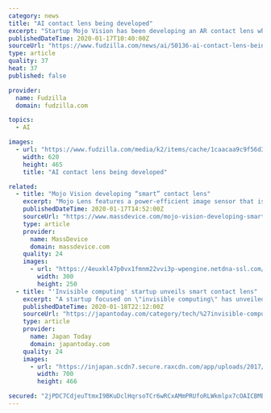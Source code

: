 ```yaml
---
category: news
title: "AI contact lens being developed"
excerpt: "Startup Mojo Vision has been developing an AR contact lens which really means people will have difficulty telling what is real or not. Mojo Vision is calling the technology Invisible Computing. Last week the company let selected media have a look at working prototypes, powered wirelessly, though plans for the next version include a battery on ..."
publishedDateTime: 2020-01-17T10:40:00Z
sourceUrl: "https://www.fudzilla.com/news/ai/50136-ai-contact-lens-being-developed"
type: article
quality: 37
heat: 37
published: false

provider:
  name: Fudzilla
  domain: fudzilla.com

topics:
  - AI

images:
  - url: "https://www.fudzilla.com/media/k2/items/cache/1caacaa9c9f56d30a557a35a6a1218c0_L.jpg"
    width: 620
    height: 465
    title: "AI contact lens being developed"

related:
  - title: "Mojo Vision developing “smart” contact lens"
    excerpt: "Mojo Lens features a power-efficient image sensor that is optimized for computer vision, a custom wireless radio and motion sensors for eye-tracking and image stabilization. The device increases contrast, highlights edges, magnifies objects and zooms out ..."
    publishedDateTime: 2020-01-17T14:52:00Z
    sourceUrl: "https://www.massdevice.com/mojo-vision-developing-smart-contact-lens/"
    type: article
    provider:
      name: MassDevice
      domain: massdevice.com
    quality: 24
    images:
      - url: "https://4euxkl47p0vx1fmnm22vvi3p-wpengine.netdna-ssl.com/wp-content/uploads/2019/05/MDO_webAD_5-19_Vs1.jpg"
        width: 300
        height: 250
  - title: "'Invisible computing' startup unveils smart contact lens"
    excerpt: "A startup focused on \"invisible computing\" has unveiled a smart contact lens which delivers an augmented reality display in a user's field of vision. The Mojo Vision contact lens offers a display with information and notifications, and allows the user to interact by focusing on certain points. The rigid contact lens, which the company has been ..."
    publishedDateTime: 2020-01-18T22:12:00Z
    sourceUrl: "https://japantoday.com/category/tech/%27invisible-computing%27-startup-unveils-smart-contact-lens"
    type: article
    provider:
      name: Japan Today
      domain: japantoday.com
    quality: 24
    images:
      - url: "https://injapan.scdn7.secure.raxcdn.com/app/uploads/2017/09/20728766_1544633632269161_1607214437966247907_o-700x466.jpg"
        width: 700
        height: 466

secured: "2jPDC7CdjeuTtmxI9BKuDclHqrsoTCr6wRCxAMmPRUfoRLWkmlpx7cOAICBMBAYs20obEAcX5drf5em6fHCJCxHdbld8NfDv0kdj3bc/ujWk5XBs29TGwKvBC6P2fwp740XyZVWI5t42KGun9rk+ehDTzl3YCvZzPuFz7/sfjMvYjXVSKo2M6qaT/qjCkUi18JD/hpRWD7thg0KG6QmeLQf+p6nPUjQZK9w+7jlYBsdCrG9nbE0isNB53nMwU84Emts4qixGkFge3XDzTJlnTIKp/zqG/KwYkKy2Isg2ShM=;w2D0saRwzlyzINtd+OPhdg=="
---
```


